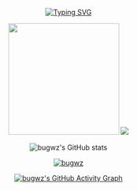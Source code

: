 <div align="center">
  
<!-- dynamic typing effect 动态打字效果 -->
[![Typing SVG](https://readme-typing-svg.demolab.com?font=Fira+Code&pause=1000&width=435&lines=Hello%2C%20World&center=true&size=27)](https://git.io/typing-svg)

<!-- knock code pictures 敲代码的图片 -->
  <picture>
    <source media="(prefers-color-scheme: dark)" srcset="https://cdn.jsdelivr.net/gh/sun0225SUN/sun0225SUN/assets/images/coding.gif" />
    <source media="(prefers-color-scheme: light)" srcset="https://cdn.jsdelivr.net/gh/sun0225SUN/sun0225SUN/assets/images/developer.svg" height="225px" />
    <img src="https://cdn.jsdelivr.net/gh/sun0225SUN/sun0225SUN/assets/images/coding.gif" />
  </picture>

<picture>
  <source media="(prefers-color-scheme: dark)" srcset="https://cdn.jsdelivr.net/gh/bugwz/bugwz/profile-3d-contrib/profile-night-rainbow.svg" />
  <source media="(prefers-color-scheme: light)" srcset="https://cdn.jsdelivr.net/gh/bugwz/bugwz/profile-3d-contrib/profile-gitblock.svg" />
  <img src="https://cdn.jsdelivr.net/gh/bugwz/bugwz/profile-3d-contrib/profile-night-rainbow.svg" />
</picture>

![bugwz's GitHub stats](https://github-readme-stats.vercel.app/api?username=bugwz&show_icons=true&theme=transparent)

[![bugwz](https://github-profile-trophy.vercel.app/?username=bugwz)](https://github.com/ryo-ma/github-profile-trophy)

[![bugwz's GitHub Activity Graph](https://github-readme-activity-graph.vercel.app/graph?username=bugwz&theme=minimal)](https://github.com/ashutosh00710/github-readme-activity-graph)

</div>
